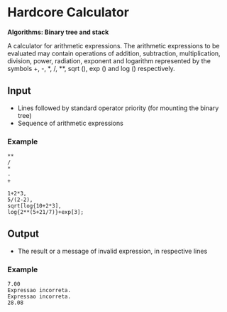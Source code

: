 # Hardcore Calculator

**Algorithms: Binary tree and stack**

A calculator for arithmetic expressions. The arithmetic expressions to be evaluated may contain operations of addition, 
subtraction, multiplication, division, power, radiation, exponent and logarithm represented by the symbols +, -, *, /, **,
sqrt (), exp () and log () respectively.

## Input

* Lines followed by standard operator priority (for mounting the binary tree)
* Sequence of arithmetic expressions

### Example
```
**
/
*
-
+

1+2*3,
5/(2-2),
sqrt[log{10+2*3],
log{2**(5+21/7)}+exp[3];
```
## Output

* The result or a message of invalid expression, in respective lines

### Example
```
7.00
Expressao incorreta.
Expressao incorreta.
28.08
```
